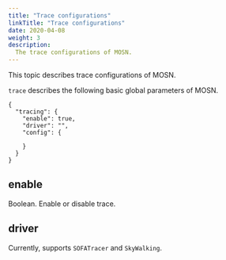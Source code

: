 ```yaml
---
title: "Trace configurations"
linkTitle: "Trace configurations"
date: 2020-04-08
weight: 3
description:
  The trace configurations of MOSN.
---
```


This topic describes trace configurations of MOSN.

`trace` describes the following basic global parameters of MOSN.

```josn
{
  "tracing": {
    "enable": true,
    "driver": "",
    "config": {
      
    }
  }
}
```

## enable

Boolean. Enable or disable trace.

## driver

Currently, supports `SOFATracer` and `SkyWalking`.

